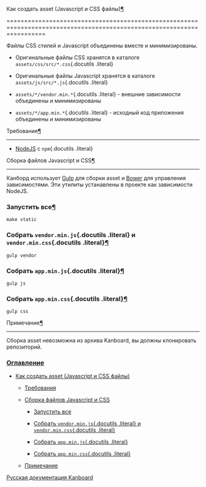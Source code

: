 Как создать asset (Javascript и CSS файлы)[¶](#how-to-build-assets-javascript-and-css-files "Ссылка на этот заголовок")

=======================================================================================================================



Файлы CSS стилей и Javascript объединены вместе и минимизированы.



-   Оригинальные файлы CSS хранятся в каталоге `assets/css/src/*.css`{.docutils .literal}



-   Оригинальные файлы Javascript хранятся в каталоге `assets/js/src/*.js`{.docutils .literal}



-   `assets/*/vendor.min.*`{.docutils .literal} - внешние зависимости объединены и минимизированы



-   `assets/*/app.min.*`{.docutils .literal} - исходный код приложения объединены и минимизированы



Требования[¶](#requirements "Ссылка на этот заголовок")

-------------------------------------------------------



-   [NodeJS](https://nodejs.org/) с `npm`{.docutils .literal}



Сборка файлов Javascript и CSS[¶](#building-javascript-and-css-files "Ссылка на этот заголовок")

------------------------------------------------------------------------------------------------



Канборд использует [Gulp](http://gulpjs.com/) для сборки asset и [Bower](http://bower.io/) для управления зависимостями. Эти утилиты устанавлены в проекте как зависимости NodeJS.



### Запустить все[¶](#run-everything "Ссылка на этот заголовок")



    make static



### Собрать `vendor.min.js`{.docutils .literal} и `vendor.min.css`{.docutils .literal}[¶](#build-vendor-min-js-and-vendor-min-css "Ссылка на этот заголовок")



    gulp vendor



### Собрать `app.min.js`{.docutils .literal}[¶](#build-app-min-js "Ссылка на этот заголовок")



    gulp js



### Собрать `app.min.css`{.docutils .literal}[¶](#build-app-min-css "Ссылка на этот заголовок")



    gulp css



Примечание[¶](#notes "Ссылка на этот заголовок")

------------------------------------------------



Сборка asset невозможна из архива Kanboard, вы должны клонировать репозиторий.



### [Оглавление](index.markdown)



-   [Как создать asset (Javascript и CSS файлы)](#)

    -   [Требования](#requirements)

    -   [Сборка файлов Javascript и CSS](#building-javascript-and-css-files)

        -   [Запустить все](#run-everything)

        -   [Собрать `vendor.min.js`{.docutils .literal} и `vendor.min.css`{.docutils .literal}](#build-vendor-min-js-and-vendor-min-css)

        -   [Собрать `app.min.js`{.docutils .literal}](#build-app-min-js)

        -   [Собрать `app.min.css`{.docutils .literal}](#build-app-min-css)

    -   [Примечание](#notes)



 



 



 



 



 



 



[Русская документация Kanboard](http://kanboard.ru/doc/)


